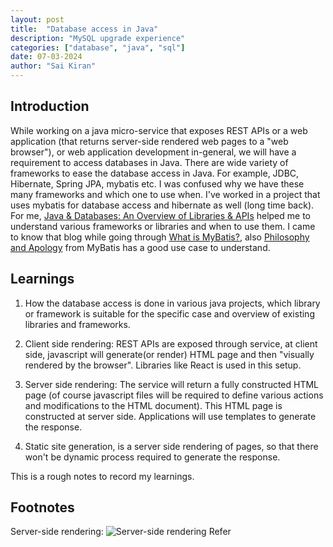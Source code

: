 ```yaml
---
layout: post
title:  "Database access in Java"
description: "MySQL upgrade experience"
categories: ["database", "java", "sql"]
date: 07-03-2024
author: "Sai Kiran"
---
```

## Introduction
While working on a java micro-service that exposes REST APIs or a web application (that returns server-side rendered web pages to a "web browser"), or web application development in-general, we will have a requirement to access databases in Java.
There are wide variety of frameworks to ease the database access in Java. For example, JDBC, Hibernate, Spring JPA, mybatis etc. I was confused why we have these many frameworks and which one to use when.
I've worked in a project that uses mybatis for database access and hibernate as well (long time back). For me, [Java & Databases: An Overview of Libraries & APIs](https://web.archive.org/web/20240127202222/https://www.marcobehler.com/guides/java-databases) helped me to understand various frameworks or libraries and when to use them. I came to know that blog while going through [What is MyBatis?](https://web.archive.org/web/20240109210529/https://mybatis.org/mybatis-3/), also [Philosophy and Apology](https://web.archive.org/web/20231130234426/https://mybatis.org/generator/philosophy.html) from MyBatis has a good use case to understand. 

## Learnings
1. How the database access is done in various java projects, which library or framework is suitable for the specific case and overview of existing libraries and frameworks.


2. Client side rendering: REST APIs are exposed through service, at client side, javascript will generate(or render) HTML page and then "visually rendered by the browser". Libraries like React is used in this setup.
3. Server side rendering: The service will return a fully constructed HTML page (of course javascript files will be required to define various actions and modifications to the HTML document). This HTML page is constructed at server side. Applications will use templates to generate the response.
4. Static site generation, is a server side rendering of pages, so that there won't be dynamic process required to generate the response.

This is a rough notes to record my learnings.

## Footnotes
Server-side rendering:
![Server-side rendering](https://miro.medium.com/v2/resize:fit:1400/format:webp/1*CgrMqqxMCltl4BVjGgFRKA.png)
Refer [](https://ferie.medium.com/what-is-the-server-side-rendering-and-how-it-works-f1d4bf9322c6)

